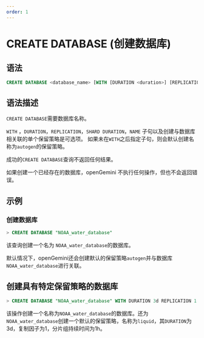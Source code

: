 ```yaml
---
order: 1
---
```


# CREATE DATABASE (创建数据库)

## 语法

```sql
CREATE DATABASE <database_name> [WITH [DURATION <duration>] [REPLICATION <n>] [SHARD DURATION <duration>] [NAME <retention-policy-name>]]
```

## 语法描述

`CREATE DATABASE`需要数据库名称。

`WITH` ，`DURATION`，`REPLICATION`，`SHARD DURATION`，`NAME` 子句以及创建与数据库相关联的单个保留策略是可选项。
如果未在`WITH`之后指定子句，则会默认创建名称为`autogen`的保留策略。

成功的`CREATE DATABASE`查询不返回任何结果。

如果创建一个已经存在的数据库，openGemini 不执行任何操作，但也不会返回错误。

## 示例

### 创建数据库

```sql
> CREATE DATABASE "NOAA_water_database"
```

该查询创建一个名为 `NOAA_water_database`的数据库。

默认情况下，openGemini还会创建默认的保留策略`autogen`并与数据库`NOAA_water_database`进行关联。

## 创建具有特定保留策略的数据库

```sql
> CREATE DATABASE "NOAA_water_database" WITH DURATION 3d REPLICATION 1 SHARD DURATION 1h NAME "liquid"
```

该操作创建一个名称为`NOAA_water_database`的数据库。还为`NOAA_water_database`创建一个默认的保留策略，名称为`liquid`，其`DURATION`为3d，复制因子为1，分片组持续时间为1h。
